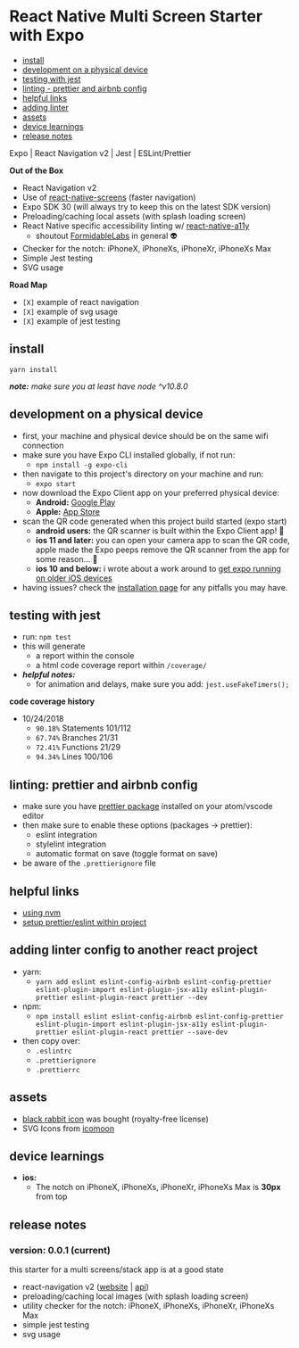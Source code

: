 # React Native Multi Screen Starter with Expo

- [install](#install)
- [development on a physical device](#development-on-a-physical-device)
- [testing with jest](#testing-with-jest)
- [linting - prettier and airbnb config](#linting-prettier-and-airbnb-config)
- [helpful links](#helpful-links)
- [adding linter](#adding-linter-config-to-another-react-project)
- [assets](#assets)
- [device learnings](#device-learnings)
- [release notes](#release-notes)

Expo | React Navigation v2 | Jest | ESLint/Prettier

**Out of the Box**

- React Navigation v2
- Use of [react-native-screens](https://github.com/kmagiera/react-native-screens) (faster navigation)
- Expo SDK 30 (will always try to keep this on the latest SDK version)
- Preloading/caching local assets (with splash loading screen)
- React Native specific accessibility linting w/ [react-native-a11y](https://github.com/FormidableLabs/eslint-plugin-react-native-a11y)
  - shoutout [FormidableLabs](https://github.com/FormidableLabs) in general 👽
- Checker for the notch: iPhoneX, iPhoneXs, iPhoneXr, iPhoneXs Max
- Simple Jest testing
- SVG usage

**Road Map**
- `[X]` example of react navigation
- `[X]` example of svg usage
- `[X]` example of jest testing


## install
`yarn install`

***note:*** *make sure you at least have node ^v10.8.0*

## development on a physical device
- first, your machine and physical device should be on the same wifi connection
- make sure you have Expo CLI installed globally, if not run:
  - `npm install -g expo-cli`
- then navigate to this project's directory on your machine and run:
  - `expo start`
- now download the Expo Client app on your preferred physical device:
  - **Android:** [Google Play](https://play.google.com/store/apps/details?id=host.exp.exponent)
  - **Apple:** [App Store](https://itunes.apple.com/us/app/expo-client/id982107779)
- scan the QR code generated when this project build started (expo start)
  - **android users:** the QR scanner is built within the Expo Client app! 🤗
  - **ios 11 and later:** you can open your camera app to scan the QR code, apple made the Expo peeps remove the QR scanner from the app for some reason... 🤔
  - **ios 10 and below:** i wrote about a work around to [get expo running on older iOS devices](https://blog.calebnance.com/expo/getting-expo-to-work-on-older-iphones-with-no-qr-support.html)
- having issues? check the [installation page](https://docs.expo.io/versions/latest/introduction/installation) for any pitfalls you may have.

## testing with jest
- run: `npm test`
- this will generate
  - a report within the console
  - a html code coverage report within `/coverage/`
- ***helpful notes:***
  - for animation and delays, make sure you add: `jest.useFakeTimers();`

**code coverage history**
- 10/24/2018
  - `90.18%` Statements 101/112
  - `67.74%` Branches 21/31
  - `72.41%` Functions 21/29
  - `94.34%` Lines 100/106


## linting: prettier and airbnb config
- make sure you have [prettier package](https://atom.io/packages/prettier-atom) installed on your atom/vscode editor
- then make sure to enable these options (packages → prettier):
  - eslint integration
  - stylelint integration
  - automatic format on save (toggle format on save)
- be aware of the `.prettierignore` file

## helpful links
- [using nvm](https://davidwalsh.name/nvm)
- [setup prettier/eslint within project](https://blog.echobind.com/integrating-prettier-eslint-airbnb-style-guide-in-vscode-47f07b5d7d6a)

## adding linter config to another react project
- yarn:
  - `yarn add eslint eslint-config-airbnb eslint-config-prettier eslint-plugin-import eslint-plugin-jsx-a11y eslint-plugin-prettier eslint-plugin-react prettier --dev`
- npm:
  - `npm install eslint eslint-config-airbnb eslint-config-prettier eslint-plugin-import eslint-plugin-jsx-a11y eslint-plugin-prettier eslint-plugin-react prettier --save-dev`
- then copy over:
  - `.eslintrc`
  - `.prettierignore`
  - `.prettierrc`

## assets
- [black rabbit icon](https://thenounproject.com/search/?q=rabbit&i=1211060) was bought (royalty-free license)
- SVG Icons from [icomoon](https://icomoon.io)

## device learnings
- **ios:**
  - The notch on iPhoneX, iPhoneXs, iPhoneXr, iPhoneXs Max is **30px** from top

## release notes

### version: 0.0.1 (current)
this starter for a multi screens/stack app is at a good state

- react-navigation v2 ([website](https://reactnavigation.org) | [api](https://reactnavigation.org/docs/en/api-reference.html))
- preloading/caching local images (with splash loading screen)
- utility checker for the notch: iPhoneX, iPhoneXs, iPhoneXr, iPhoneXs Max
- simple jest testing
- svg usage
